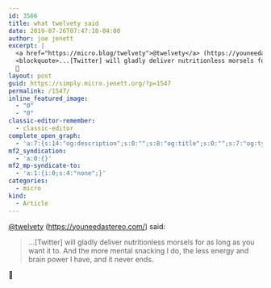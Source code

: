 ```yaml
---
id: 3566
title: what twelvety said
date: 2019-07-26T07:47:18-04:00
author: joe jenett
excerpt: |
  <a href="https://micro.blog/twelvety">@twelvety</a> (https://youneedastereo.com/) said:
  <blockquote>...[Twitter] will gladly deliver nutritionless morsels for as long as you want it to. And the more mental snacking I do, the less energy and brain power I have, and it never ends.</blockquote>
  👏
layout: post
guid: https://simply.micro.jenett.org/?p=1547
permalink: /1547/
inline_featured_image:
  - "0"
  - "0"
classic-editor-remember:
  - classic-editor
complete_open_graph:
  - 'a:7:{s:14:"og:description";s:0:"";s:8:"og:title";s:0:"";s:7:"og:type";s:0:"";s:12:"twitter:card";s:7:"summary";s:15:"twitter:creator";s:0:"";s:19:"twitter:description";s:0:"";s:8:"og:image";s:0:"";}'
mf2_syndication:
  - 'a:0:{}'
mf2_mp-syndicate-to:
  - 'a:1:{i:0;s:4:"none";}'
categories:
  - micro
kind:
  - Article
---
```

[@twelvety](https://micro.blog/twelvety) (https://youneedastereo.com/) said:

> ...[Twitter] will gladly deliver nutritionless morsels for as long as you want it to. And the more mental snacking I do, the less energy and brain power I have, and it never ends.

👏
